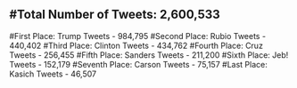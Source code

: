 #Total Number of Tweets: 2,600,533 
---
#First Place: Trump Tweets - 984,795
#Second Place: Rubio Tweets - 440,402
#Third Place: Clinton Tweets - 434,762
#Fourth Place: Cruz Tweets - 256,455
#Fifth Place: Sanders Tweets - 211,200
#Sixth Place: Jeb! Tweets - 152,179
#Seventh Place: Carson Tweets - 75,157
#Last Place: Kasich Tweets - 46,507

